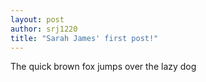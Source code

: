 ```yaml
---
layout: post
author: srj1220
title: "Sarah James' first post!"
---
```


The quick brown fox jumps over the lazy dog

